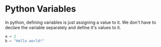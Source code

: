 # Python Variables

In python, defining variables is just assigning a value to it. We don't have to declare the variable separately and define it's values to it.

```python
a = 2
b = "Hello world!"
```

